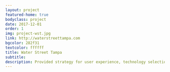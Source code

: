 ```yaml
---
layout: project
featured-home: true
bodyclass: project
date: 2017-12-01
order: 1
img: project-wst.jpg
link: http://waterstreettampa.com
bgcolor: 282f31
textcolor: ffffff
title: Water Street Tampa
subtitle: 
description: Provided strategy for user experience, technology selection, and web development for a comprehensive website redesign
---
```

